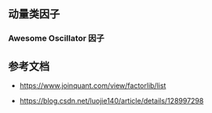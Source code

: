 ## 动量类因子

### Awesome Oscillator 因子



## 参考文档

- <https://www.joinquant.com/view/factorlib/list>

- <https://blog.csdn.net/luojie140/article/details/128997298>